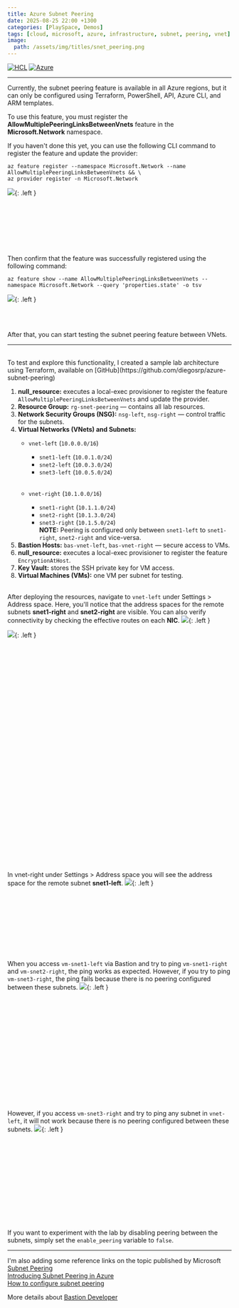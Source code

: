```yaml
---
title: Azure Subnet Peering
date: 2025-08-25 22:00 +1300
categories: [PlaySpace, Demos]
tags: [cloud, microsoft, azure, infrastructure, subnet, peering, vnet]
image:
  path: /assets/img/titles/snet_peering.png
---
```


[![HCL](https://img.shields.io/badge/language-HCL-blueviolet)](https://www.terraform.io/)
[![Azure](https://img.shields.io/badge/provider-Azure-blue)](https://registry.terraform.io/providers/hashicorp/azurerm/latest)

---

Currently, the subnet peering feature is available in all Azure regions, but it can only be configured using Terraform, PowerShell, API, Azure CLI, and ARM templates.

To use this feature, you must register the **AllowMultiplePeeringLinksBetweenVnets** feature in the **Microsoft.Network** namespace.

If you haven't done this yet, you can use the following CLI command to register the feature and update the provider:
```
az feature register --namespace Microsoft.Network --name AllowMultiplePeeringLinksBetweenVnets && \
az provider register -n Microsoft.Network
```
![](/assets/img/posts/snet_peering_register.png){: .left }

<br><br><br><br><br><br>


Then confirm that the feature was successfully registered using the following command:
```
az feature show --name AllowMultiplePeeringLinksBetweenVnets --namespace Microsoft.Network --query 'properties.state' -o tsv
```
![](/assets/img/posts/snet_peering_validate.png){: .left }

<br><br>

After that, you can start testing the subnet peering feature between VNets.

---
<br>
To test and explore this functionality, I created a sample lab architecture using Terraform, available on [GitHub](https://github.com/diegosrp/azure-subnet-peering)

1. **null_resource:** executes a local-exec provisioner to register the feature `AllowMultiplePeeringLinksBetweenVnets` and update the provider.
2. **Resource Group:** `rg-snet-peering` — contains all lab resources.
3. **Network Security Groups (NSG):** `nsg-left`, `nsg-right` — control traffic for the subnets.
4. **Virtual Networks (VNets) and Subnets:**
   - `vnet-left` (`10.0.0.0/16`)
     - `snet1-left` (`10.0.1.0/24`)
     - `snet2-left` (`10.0.3.0/24`)
     - `snet3-left` (`10.0.5.0/24`) <br><br>

   - `vnet-right` (`10.1.0.0/16`)
     - `snet1-right` (`10.1.1.0/24`)
     - `snet2-right` (`10.1.3.0/24`)
     - `snet3-right` (`10.1.5.0/24`) <br>
     **NOTE:** Peering is configured only between `snet1-left` to `snet1-right`, `snet2-right` and vice-versa.
5. **Bastion Hosts:** `bas-vnet-left`, `bas-vnet-right` — secure access to VMs.
6. **null_resource:** executes a local-exec provisioner to register the feature `EncryptionAtHost`.
7. **Key Vault:** stores the SSH private key for VM access.
8. **Virtual Machines (VMs):** one VM per subnet for testing. <br><br>

After deploying the resources, navigate to `vnet-left` under Settings > Address space. Here, you'll notice that the address spaces for the remote subnets **snet1-right** and **snet2-right** are visible. You can also verify connectivity by checking the effective routes on each **NIC**.
![](/assets/img/posts/snet_peering_vnet_left_addressspace.png){: .left }

![](/assets/img/posts/snet_peering_vm_snet1_left_nic.png){: .left } 


<br><br><br><br><br><br><br><br><br><br><br><br><br><br><br><br><br><br><br><br><br><br><br><br><br><br><br><br><br>

In vnet-right under Settings > Address space you will see the address space for the remote subnet **snet1-left**.
![](/assets/img/posts/snet_peering_vnet_right_addressspace.png){: .left }

<br><br><br><br><br><br><br><br>

When you access `vm-snet1-left` via Bastion and try to ping `vm-snet1-right` and `vm-snet2-right`, the ping works as expected. However, if you try to ping `vm-snet3-right`, the ping fails because there is no peering configured between these subnets.
![](/assets/img/posts/snet_peering_vm_snet1_left_ping.png){: .left }

<br><br><br><br><br><br><br><br><br><br><br><br><br><br>

However, if you access `vm-snet3-right` and try to ping any subnet in `vnet-left`, it will not work because there is no peering configured between these subnets.
![](/assets/img/posts/snet_peering_vm_snet3_right_ping.png){: .left }


<br><br><br><br><br><br><br><br><br><br><br>

If you want to experiment with the lab by disabling peering between the subnets, simply set the `enable_peering` variable to `false`.


---

I'm also adding some reference links on the topic published by Microsoft <br>
[Subnet Peering](https://techcommunity.microsoft.com/blog/azurenetworkingblog/subnet-peering/4397640) <br>
[Introducing Subnet Peering in Azure](https://techcommunity.microsoft.com/blog/azurenetworkingblog/introducing-subnet-peering-in-azure/4383841) <br>
[How to configure subnet peering](https://learn.microsoft.com/en-us/azure/virtual-network/how-to-configure-subnet-peering#subnet-peering-checks-and-limitations) <br>

More details about [Bastion Developer](https://learn.microsoft.com/en-us/azure/bastion/quickstart-developer)







